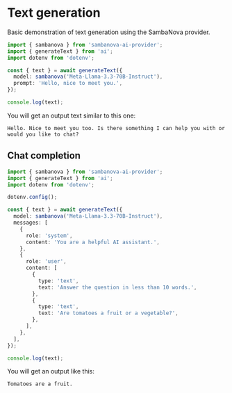 # Text generation

Basic demonstration of text generation using the SambaNova provider.

```ts
import { sambanova } from 'sambanova-ai-provider';
import { generateText } from 'ai';
import dotenv from 'dotenv';

const { text } = await generateText({
  model: sambanova('Meta-Llama-3.3-70B-Instruct'),
  prompt: 'Hello, nice to meet you.',
});

console.log(text);
```

You will get an output text similar to this one:

```
Hello. Nice to meet you too. Is there something I can help you with or would you like to chat?
```

## Chat completion

```ts
import { sambanova } from 'sambanova-ai-provider';
import { generateText } from 'ai';
import dotenv from 'dotenv';

dotenv.config();

const { text } = await generateText({
  model: sambanova('Meta-Llama-3.3-70B-Instruct'),
  messages: [
    {
      role: 'system',
      content: 'You are a helpful AI assistant.',
    },
    {
      role: 'user',
      content: [
        {
          type: 'text',
          text: 'Answer the question in less than 10 words.',
        },
        {
          type: 'text',
          text: 'Are tomatoes a fruit or a vegetable?',
        },
      ],
    },
  ],
});

console.log(text);
```

You will get an output like this:

```
Tomatoes are a fruit.
```
